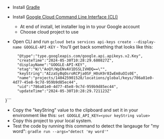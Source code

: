 - Install [Gradle](https://gradle.org/install/)
- Install [Google Cloud Command Line Interface (CLI)](https://cloud.google.com/sdk/docs/install)
    - At end of install, let installer log in to your Google account
    - Choose cloud project to use
- Open CLI and run `gcloud beta services api-keys create --display-name GOOGLE-API-KEY`
      - You'll get back something that looks like this:
  
  ```Operation [operations/akmf.p7-140425901528-a4a63632-8f9a-4815-bd10-72d690ad5ba9] complete. Result: {
    "@type":"type.googleapis.com/google.api.apikeys.v2.Key",
    "createTime":"2024-05-30T10:28:29.680827Z",
    "displayName":"GOOGLE-API-KEY",
    "etag":"W/\"AoQY/WpENvAV1DSSLIVHDQ==\"",
    "keyString":"AIzaSyBqOsroRCPja0SF_H0sK9r8IwEm8uOIs0E",
    "name":"projects/140425901528/locations/global/keys/786a81e0-4d77-45e8-9c7d-959b9d85ec44",
    "uid":"786a81e0-4d77-45e8-9c7d-959b9d85ec44",
    "updateTime":"2024-05-30T10:28:29.721123Z"
}```

- Copy the "keyString" value to the clipboard and set it in your environment like this:  `set GOOGLE_API_KEY=<your keyString value>`
- Copy this project to your local system.
- Test the code by running this command to detect the langauge for "my word":  `gradle run --args="detect 'my word'"`
